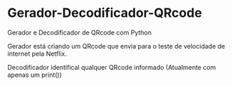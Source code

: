 # Gerador-Decodificador-QRcode
 Gerador e Decodificador de QRcode com Python

 Gerador está criando um QRcode que envia para o teste de velocidade de internet pela Netflix.

 Decodificador identifical qualquer QRcode informado (Atualmente com apenas um print())

